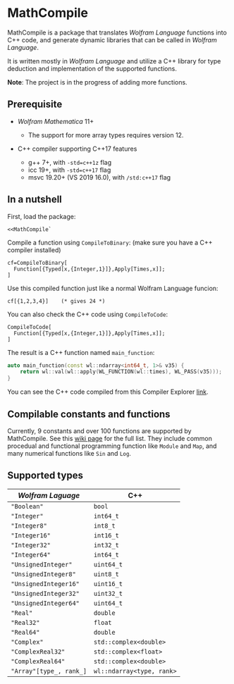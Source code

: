 # MathCompile

MathCompile is a package that translates *Wolfram Language* functions into C++ code, and generate dynamic libraries that can be called in *Wolfram Language*.

It is written mostly in *Wolfram Language* and utilize a C++ library for type deduction and implementation of the supported functions.

**Note**: The project is in the progress of adding more functions.

## Prerequisite

- *Wolfram Mathematica* 11+

  - The support for more array types requires version 12.

- C++ compiler supporting C++17 features

  - g++ 7+, with `-std=c++1z` flag
  - icc 19+, with `-std=c++17` flag
  - msvc 19.20+ (VS 2019 16.0), with `/std:c++17` flag

## In a nutshell

First, load the package:
```
<<MathCompile`
```
Compile a function using `CompileToBinary`: (make sure you have a C++ compiler installed)
```
cf=CompileToBinary[
  Function[{Typed[x,{Integer,1}]},Apply[Times,x]];
]
```
Use this compiled function just like a normal Wolfram Language funcion:
```
cf[{1,2,3,4}]    (* gives 24 *)
```

You can also check the C++ code using `CompileToCode`:
```
CompileToCode[
  Function[{Typed[x,{Integer,1}]},Apply[Times,x]];
]
```
The result is a C++ function named `main_function`:
```c++
auto main_function(const wl::ndarray<int64_t, 1>& v35) {
    return wl::val(wl::apply(WL_FUNCTION(wl::times), WL_PASS(v35)));
}
```
You can see the C++ code compiled from this Compiler Explorer [link](https://godbolt.org/z/7A9O5O).

## Compilable constants and functions

Currently, 9 constants and over 100 functions are supported by MathCompile. See this [wiki page](https://github.com/njpipeorgan/MathCompile/wiki/Compilable-Constants-and-Functions) for the full list. They include common procedual and functional programming function like `Module` and `Map`, and many numerical functions like `Sin` and `Log`. 

## Supported types

| *Wolfram Laguage*       | C++                       |
| ----------------------- | ------------------------- |
| `"Boolean"`             | `bool`                    |
| `"Integer"`             | `int64_t`                 |
| `"Integer8"`            | `int8_t`                  |
| `"Integer16"`           | `int16_t`                 |
| `"Integer32"`           | `int32_t`                 |
| `"Integer64"`           | `int64_t`                 |
| `"UnsignedInteger"`     | `uint64_t`                |
| `"UnsignedInteger8"`    | `uint8_t`                 |
| `"UnsignedInteger16"`   | `uint16_t`                |
| `"UnsignedInteger32"`   | `uint32_t`                |
| `"UnsignedInteger64"`   | `uint64_t`                |
| `"Real"`                | `double`                  |
| `"Real32"`              | `float`                   |
| `"Real64"`              | `double`                  |
| `"Complex"`             | `std::complex<double>`    |
| `"ComplexReal32"`       | `std::complex<float>`     |
| `"ComplexReal64"`       | `std::complex<double>`    |
| `"Array"[type_, rank_]` | `wl::ndarray<type, rank>` |
